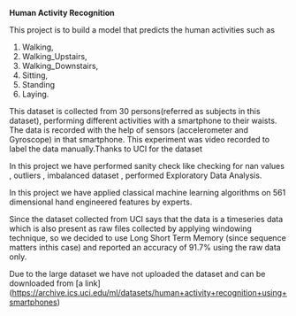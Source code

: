 **Human Activity Recognition**

This project is to build a model that predicts the human activities such as 
1. Walking, 
2. Walking_Upstairs, 
3. Walking_Downstairs, 
4. Sitting, 
5. Standing  
6. Laying.

This dataset is collected from 30 persons(referred as subjects in this dataset),
performing different activities with a smartphone to their waists. 
The data is recorded with the help of sensors (accelerometer and Gyroscope) in that smartphone. 
This experiment was video recorded to label the data manually.Thanks to UCI for the dataset

In this project we have performed sanity check like checking for nan values , outliers , imbalanced dataset ,
performed Exploratory Data Analysis.

In this project we have applied classical machine learning algorithms on 561 dimensional hand engineered features by experts.

Since the dataset collected from UCI says that the data is a timeseries data which is also present as raw files collected by applying 
windowing technique, so we decided to use Long Short Term Memory (since sequence matters inthis case) and reported an accuracy of 91.7% 
using the raw data only.

Due to the large dataset we have not uploaded the dataset and can be downloaded from [a link] (https://archive.ics.uci.edu/ml/datasets/human+activity+recognition+using+smartphones)
